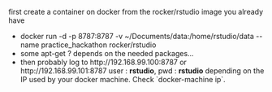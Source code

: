 first create a container on docker from the rocker/rstudio image you already have
<ul>
<li> docker run -d -p 8787:8787 -v ~/Documents/data:/home/rstudio/data --name practice_hackathon rocker/rstudio
<li> some apt-get ? depends on the needed packages...
<li> then probably log to http://192.168.99.100:8787 or http://192.168.99.101:8787 user : <b>rstudio</b>, pwd : <b>rstudio</b> depending on the IP used by your docker machine. Check `docker-machine ip`.
</ul>
